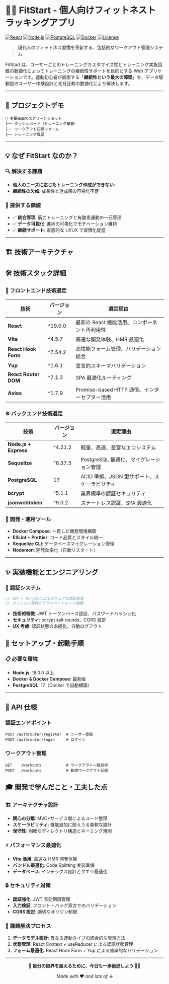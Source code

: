 # 🏋️‍♂️ **FitStart** - 個人向けフィットネストラッキングアプリ

[![React](https://img.shields.io/badge/React-19.0.0-61DAFB?style=for-the-badge&logo=react&logoColor=white)](https://reactjs.org/)
[![Node.js](https://img.shields.io/badge/Node.js-Express-339933?style=for-the-badge&logo=node.js&logoColor=white)](https://nodejs.org/)
[![PostgreSQL](https://img.shields.io/badge/PostgreSQL-17-336791?style=for-the-badge&logo=postgresql&logoColor=white)](https://postgresql.org/)
[![Docker](https://img.shields.io/badge/Docker-Compose-2496ED?style=for-the-badge&logo=docker&logoColor=white)](https://docker.com/)
[![License](https://img.shields.io/badge/License-MIT-green?style=for-the-badge)](./LICENSE)

> **現代人のフィットネス習慣を革新する、包括的なワークアウト管理システム**

FitStart は、ユーザーごとのトレーニングカスタマイズ性とトレーニング実施回数の数値化によってトレーニングの継続性サポートを目的とする Web アプリケーションです。運動初心者が直面する「**継続性という最大の障壁**」を、データ駆動型のユーザー体験設計と先月比較の数値化により解決します。

---

## 📸 **プロジェクトデモ**

<!-- スクリーンショットやGIFをここに配置 -->

```
🎯 主要画面のスクリーンショット
├── ダッシュボード（トレーニング概要）
├── ワークアウト記録フォーム
├── トレーニング履歴
```

---

## 💡 **なぜ FitStart なのか？**

### 🔍 **解決する課題**

- **個人のニーズに応じたトレーニング作成ができない**:
- **継続性の欠如**: 成長性と達成感の可視化不足

### 🎯 **提供する価値**

- ✅ **統合管理**: 筋力トレーニングと有酸素運動の一元管理
- ✅ **データ可視化**: 進捗の可視化でモチベーション維持
- ✅ **継続サポート**: 直感的な UI/UX で習慣化促進

---

## 🏗️ **技術アーキテクチャ**

## 🛠️ **技術スタック詳細**

### **🎨 フロントエンド技術選定**

| 技術                 | バージョン | 選定理由                                      |
| -------------------- | ---------- | --------------------------------------------- |
| **React**            | ^19.0.0    | 最新の React 機能活用、コンポーネント再利用性 |
| **Vite**             | ^4.5.7     | 高速な開発体験、HMR 最適化                    |
| **React Hook Form**  | ^7.54.2    | 高性能フォーム管理、バリデーション統合        |
| **Yup**              | ^1.6.1     | 宣言的スキーマバリデーション                  |
| **React Router DOM** | ^7.1.3     | SPA 最適化ルーティング                        |
| **Axios**            | ^1.7.9     | Promise-based HTTP 通信、インターセプター活用 |

### **⚙️ バックエンド技術選定**

| 技術                  | バージョン | 選定理由                                     |
| --------------------- | ---------- | -------------------------------------------- |
| **Node.js + Express** | ^4.21.2    | 軽量、高速、豊富なエコシステム               |
| **Sequelize**         | ^6.37.5    | PostgreSQL 最適化、マイグレーション管理      |
| **PostgreSQL**        | 17         | ACID 準拠、JSON 型サポート、スケーラビリティ |
| **bcrypt**            | ^5.1.1     | 業界標準の認証セキュリティ                   |
| **jsonwebtoken**      | ^9.0.2     | ステートレス認証、SPA 最適化                 |

### **🔧 開発・運用ツール**

- **Docker Compose**: 一貫した開発環境構築
- **ESLint + Prettier**: コード品質とスタイル統一
- **Sequelize CLI**: データベースマイグレーション管理
- **Nodemon**: 開発効率化（自動リスタート）

---

## ✨ **実装機能とエンジニアリング**

### **🔐 認証システム**

```javascript
// JWT + bcryptによるセキュアな認証実装
// セッション管理とプライベートルート保護
```

- **技術的特徴**: JWT トークンベース認証、パスワードハッシュ化
- **セキュリティ**: bcrypt salt rounds、CORS 設定
- **UX 考慮**: 認証状態の永続化、自動ログアウト

## 🚀 **セットアップ・起動手順**

### **📋 必要な環境**

- **Node.js**: 18.0.0 以上
- **Docker & Docker Compose**: 最新版
- **PostgreSQL**: 17（Docker で自動構築）

---

## 🔗 **API 仕様**

### **認証エンドポイント**

```http
POST /authrouter/register  # ユーザー登録
POST /authrouter/login     # ログイン
```

### **ワークアウト管理**

```http
GET    /workouts           # ワークアウト一覧取得
POST   /workouts           # 新規ワークアウト記録
```

## 🎓 **開発で学んだこと・工夫した点**

### **🏗️ アーキテクチャ設計**

- **関心の分離**: MVC+サービス層によるコード整理
- **スケーラビリティ**: 機能追加に耐えうる柔軟な設計
- **保守性**: 明確なディレクトリ構造とネーミング規則

### **⚡ パフォーマンス最適化**

- **Vite 活用**: 高速な HMR 開発体験
- **バンドル最適化**: Code Splitting 実装準備
- **データベース**: インデックス設計とクエリ最適化

### **🔒 セキュリティ対策**

- **認証強化**: JWT 有効期限管理
- **入力検証**: フロント・バック双方でのバリデーション
- **CORS 設定**: 適切なオリジン制限

### **🎯 課題解決プロセス**

1. **データモデル設計**: 異なる運動タイプの統合的な管理方法
2. **状態管理**: React Context + useReducer による認証状態管理
3. **フォーム最適化**: React Hook Form + Yup による効率的なバリデーション

---

<div align="center">

**🎯 自分の限界を超えるために、今日も一歩前進しよう 🏋️‍♂️**

_Made with ❤️ and lots of ☕_

</div>
